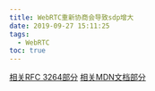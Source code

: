```yaml
---
title: WebRTC重新协商会导致sdp增大
date: 2019-09-27 15:11:25
tags:
  - WebRTC
toc: true
---
```


[相关RFC 3264部分](https://tools.ietf.org/html/rfc3264#page-13)
[相关MDN文档部分](https://developer.mozilla.org/zh-CN/docs/Web/API/WebRTC_API/Signaling_and_video_calling)
